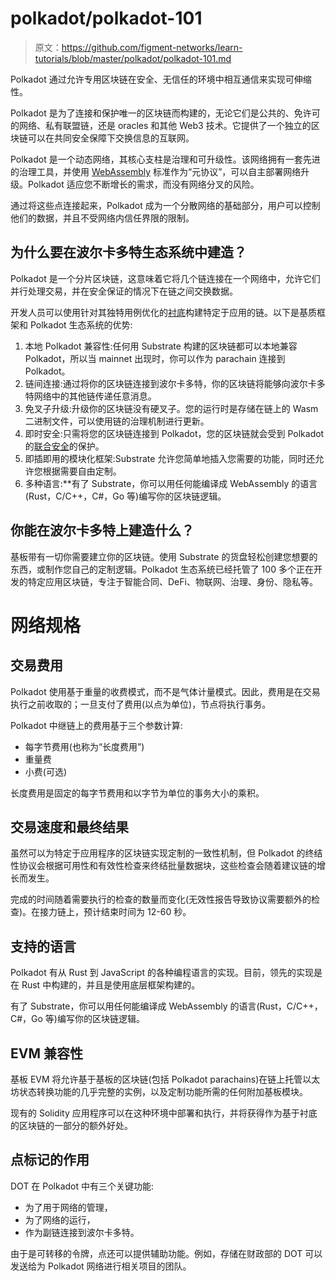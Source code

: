 # polkadot/polkadot-101

> 原文：<https://github.com/figment-networks/learn-tutorials/blob/master/polkadot/polkadot-101.md>

Polkadot 通过允许专用区块链在安全、无信任的环境中相互通信来实现可伸缩性。

Polkadot 是为了连接和保护唯一的区块链而构建的，无论它们是公共的、免许可的网络、私有联盟链，还是 oracles 和其他 Web3 技术。它提供了一个独立的区块链可以在共同安全保障下交换信息的互联网。

Polkadot 是一个动态网络，其核心支柱是治理和可升级性。该网络拥有一套先进的治理工具，并使用 [WebAssembly](https://webassembly.org/) 标准作为“元协议”，可以自主部署网络升级。Polkadot 适应您不断增长的需求，而没有网络分叉的风险。

通过将这些点连接起来，Polkadot 成为一个分散网络的基础部分，用户可以控制他们的数据，并且不受网络内信任界限的限制。

## 为什么要在波尔卡多特生态系统中建造？

Polkadot 是一个分片区块链，这意味着它将几个链连接在一个网络中，允许它们并行处理交易，并在安全保证的情况下在链之间交换数据。

开发人员可以使用针对其独特用例优化的[衬底](https://www.substrate.io/)构建特定于应用的链。以下是基质框架和 Polkadot 生态系统的优势:

1.  本地 Polkadot 兼容性:任何用 Substrate 构建的区块链都可以本地兼容 Polkadot，所以当 mainnet 出现时，你可以作为 parachain 连接到 Polkadot。
2.  链间连接:通过将你的区块链连接到波尔卡多特，你的区块链将能够向波尔卡多特网络中的其他链传递任意消息。
3.  免叉子升级:升级你的区块链没有硬叉子。您的运行时是存储在链上的 Wasm 二进制文件，可以使用链的治理机制进行更新。
4.  即时安全:只需将您的区块链连接到 Polkadot，您的区块链就会受到 Polkadot 的[联合安全](https://medium.com/polkadot-network/how-polkadot-tackles-the-biggest-problems-facing-blockchain-innovators-1affc1309b0f)的保护。
5.  即插即用的模块化框架:Substrate 允许您简单地插入您需要的功能，同时还允许您根据需要自由定制。
6.  多种语言:**有了 Substrate，你可以用任何能编译成 WebAssembly 的语言(Rust，C/C++，C#，Go 等)编写你的区块链逻辑。

## 你能在波尔卡多特上建造什么？

基板带有一切你需要建立你的区块链。使用 Substrate 的货盘轻松创建您想要的东西，或制作您自己的定制逻辑。Polkadot 生态系统已经托管了 100 多个正在开发的特定应用区块链，专注于智能合同、DeFi、物联网、治理、身份、隐私等。

# 网络规格

## 交易费用

Polkadot 使用基于重量的收费模式，而不是气体计量模式。因此，费用是在交易执行之前收取的；一旦支付了费用(以点为单位)，节点将执行事务。

Polkadot 中继链上的费用基于三个参数计算:

*   每字节费用(也称为“长度费用”)
*   重量费
*   小费(可选)

长度费用是固定的每字节费用和以字节为单位的事务大小的乘积。

## 交易速度和最终结果

虽然可以为特定于应用程序的区块链实现定制的一致性机制，但 Polkadot 的终结性协议会根据可用性和有效性检查来终结批量数据块，这些检查会随着建议链的增长而发生。

完成的时间随着需要执行的检查的数量而变化(无效性报告导致协议需要额外的检查)。在接力链上，预计结束时间为 12-60 秒。

## 支持的语言

Polkadot 有从 Rust 到 JavaScript 的各种编程语言的实现。目前，领先的实现是在 Rust 中构建的，并且是使用底层框架构建的。

有了 Substrate，你可以用任何能编译成 WebAssembly 的语言(Rust，C/C++，C#，Go 等)编写你的区块链逻辑。

## EVM 兼容性

基板 EVM 将允许基于基板的区块链(包括 Polkadot parachains)在链上托管以太坊状态转换功能的几乎完整的实例，以及定制功能所需的任何附加基板模块。

现有的 Solidity 应用程序可以在这种环境中部署和执行，并将获得作为基于衬底的区块链的一部分的额外好处。

## 点标记的作用

DOT 在 Polkadot 中有三个关键功能:

*   为了用于网络的管理，
*   为了网络的运行，
*   作为副链连接到波尔卡多特。

由于是可转移的令牌，点还可以提供辅助功能。例如，存储在财政部的 DOT 可以发送给为 Polkadot 网络进行相关项目的团队。